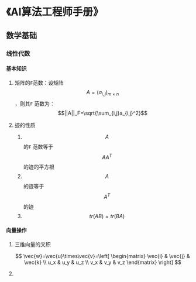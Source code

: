 # 《AI算法工程师手册》

## 数学基础

### 线性代数

#### 基本知识

1. 矩阵的`F`范数：设矩阵$$A=(a_{i,j})_{m\times n}$$ ，则其`F` 范数为： $$||A||_F=\sqrt{\sum_{i,j}a_{i,j}^2}$$

2. 迹的性质
   1. $$A$$的`F` 范数等于$$AA^T$$ 的迹的平方根 
   2. $$A$$的迹等于$$A^T$$ 的迹
   3. $$tr(AB)=tr(BA)$$

#### 向量操作
1. 三维向量的叉积
   
   $$
   \vec{w}=\vec{u}\times\vec{v}=\left[
    \begin{matrix}
      \vec{i} & \vec{j} & \vec{k} \\
      u_x & u_y & u_z \\
      v_x & v_y & v_z
     \end{matrix}
     \right]
   $$

2. 